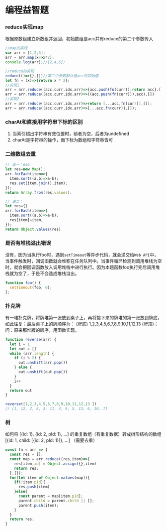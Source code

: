 <!-- 编程益智题.md -->
# 编程益智题
### reduce实现map
根据原数组建立新数组并返回，初始数组是acc并有reduce的第二个参数传入
```js
//map的实现
var arr = [1,2,3];
arr = arr.map(x=>x*2);
console.log(arr);//[2,4,6];

//reduce的实现
reduce(()=>{},[])//第二个参数默认是acc的初始值
let fn = (x)=>{return x * 2};
//实现1
arr = arr.reduce((acc,curr,idx,arr)=>{acc.push(fn(curr));return acc},[])
arr = arr.reduce((acc,curr,idx,arr)=>((acc.push(fn(curr))),acc),[])
//实现2
arr = arr.reduce((acc,curr,idx,arr)=>return [...acc,fn(curr)],[]);
arr = arr.reduce((acc,curr,idx,arr)=>[...acc,fn(curr)],[]);
```

### charAt和直接用字符串下标的区别
1. 当索引超出字符串有效位置时，前者为空，后者为undefined
2. charAt是字符串的操作，而下标为数组和字符串皆可


### 二维数组去重
```js
// 法一：es6
let res=new Map();
arr.forEach(item=>{
  item.sort((a,b)=>a-b);
  res.set(item.join(),item);
});        
return Array.from(res.values);

// 法二：
let res={}
arr.forEach(item=>{
  item.sort((a,b)=>a-b);
  res[item]=item;
});
return Object.values(res)
```

### 是否有堆栈溢出错误
没有，因为当执行foo时，遇到```setTimeout```等异步代码，就会递交给```Web API```中，当事件触发时，回调函数就会堆积在任务队列中。当事件循环检测到调用堆栈为空时，就会把回调函数放入调用堆栈中进行执行。因为本题函数foo执行完后调用堆栈就为空了，于是不会造成堆栈溢出。
```js
function foo() {
  setTimeout(foo, 0);
};
```

### 扑克牌
有一堆扑克牌，将牌堆第一张放到桌子上，再将接下来的牌堆的第一张放到牌底，如此往复；最后桌子上的牌顺序为： (牌底) 1,2,3,4,5,6,7,8,9,10,11,12,13 (牌顶)；问：原来那堆牌的顺序，用函数实现。
```js
function reverse(arr) {
  let i = 1
  let out = []
  while (arr.length) {
    if (i % 2) {
      out.unshift(arr.pop())
    } else {
      out.unshift(out.pop())
    }
    i++
  }
  return out
}

reverse([1,2,3,4,5,6,7,8,9,10,11,12,13 ])
// [1, 12, 2, 8, 3, 11, 4, 9, 5, 13, 6, 10, 7]
```

### 树
如何将 [{id: 1}, {id: 2, pId: 1}, ...] 的重复数组（有重复数据）转成树形结构的数组 [{id: 1, child: [{id: 2, pId: 1}]}, ...] （需要去重）
```js
const fn = arr => {
  const res = [];
  const map = arr.reduce((res,item)=>{
    res[item.id] = Object.assign({},item)
    return res;
  },{});
  for(let item of Object.values(map)){
    if(!item.pId){
      res.push(item)
    }else{
      const parent = map[item.pId];
      parent.child = parent.child || [];
      parent.push(item);
    }
  }
  return res;
}
```
